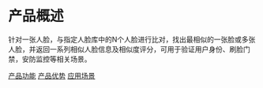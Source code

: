 #  产品概述

针对一张人脸，与指定人脸库中的N个人脸进行比对，找出最相似的一张脸或多张人脸，并返回一系列相似人脸信息及相似度评分，可用于验证用户身份、刷脸门禁，安防监控等相关场景。

[产品功能](Features.md)
[产品优势](Benefits.md)
[应用场景](Application-Scenarios.md)